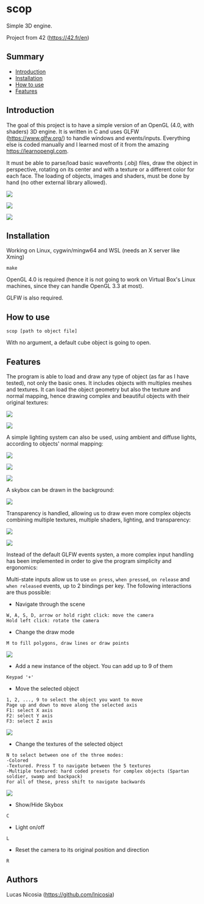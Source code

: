# scop
Simple 3D engine.

Project from 42 (https://42.fr/en)

## Summary

* [Introduction](#introduction)
* [Installation](#installation)
* [How to use](#how%20to%20use)
* [Features](#features)

## Introduction

The goal of this project is to have a simple version of an OpenGL (4.0, with shaders) 3D  engine. It is written in C and uses GLFW (https://www.glfw.org/) to handle windows and events/inputs. Everything else is coded manually and I learned most of it from the amazing https://learnopengl.com.

It must be able to parse/load basic wavefronts (.obj) files, draw the object in perspective, rotating on its center and with a texture or a different color for each face. The loading of objects, images and shaders, must be done by hand (no other external library allowed).

![](docs/42-color.gif)

![](docs/teapot.gif)

![](docs/42-texture.gif)

## Installation

Working on Linux, cygwin/mingw64 and WSL (needs an X server like Xming)

```
make
```

OpenGL 4.0 is required (hence it is not going to work on Virtual Box's Linux machines, since they can handle OpenGL 3.3 at most).

GLFW is also required.

## How to use

```
scop [path to object file]
```

With no argument, a default cube object is going to open.

## Features

The program is able to load and draw any type of object (as far as I have tested), not only the basic ones. It includes objects with multiples meshes and textures. It can load the object geometry but also the texture and normal mapping, hence drawing complex and beautiful objects with their original textures:

![](docs/Sword.gif)

![](docs/Spartan.gif)

A simple lighting system can also be used, using ambient and diffuse lights, according to objects' normal mapping:

![](docs/backpack.gif)

![](docs/Spartan-light.gif)

![](docs/Sword-light.gif)

A skybox can be drawn in the background:

![](docs/skybox.gif)

Transparency is handled, allowing us to draw even more complex objects combining multiple textures, multiple shaders, lighting, and transparency:

![](docs/swamp.gif)

![](docs/swamp-light.gif)

Instead of the default GLFW events systen, a more complex input handling has been implemented in order to give the program simplicity and ergonomics:

Multi-state inputs allow us to use `on press`, `when pressed`, `on release` and `when released` events, up to 2 bindings per key. The following interactions are thus possible:

* Navigate through the scene

```
W, A, S, D, arrow or hold right click: move the camera
Hold left click: rotate the camera
```

* Change the draw mode

```
M to fill polygons, draw lines or draw points
```

![](docs/draw-mode.gif)

* Add a new instance of the object. You can add up to 9 of them

```
Keypad '+'
```

* Move the selected object

```
1, 2, ..., 9 to select the object you want to move
Page up and down to move along the selected axis
F1: select X axis
F2: select Y axis
F3: select Z axis
```

![](docs/move.gif)

* Change the textures of the selected object

```
N to select between one of the three modes:
-Colored
-Textured. Press T to navigate between the 5 textures
-Multiple textured: hard coded presets for complex objects (Spartan soldier, swamp and backpack)
For all of these, press shift to navigate backwards
```

![](docs/texture.gif)

* Show/Hide Skybox

```
C
```

* Light on/off

```
L
```

* Reset the camera to its original position and direction

```
R
```

## Authors

Lucas Nicosia (https://github.com/lnicosia)


